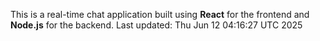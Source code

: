 This is a real-time chat application built using **React** for the frontend and **Node.js** for the backend.
Last updated: Thu Jun 12 04:16:27 UTC 2025
